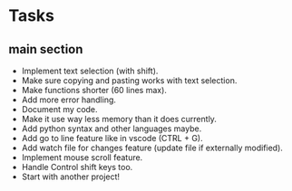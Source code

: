 # Tasks

## main section

- Implement text selection (with shift).
- Make sure copying and pasting works with text selection.
- Make functions shorter (60 lines max).
- Add more error handling.
- Document my code.
- Make it use way less memory than it does currently.
- Add python syntax and other languages maybe.
- Add go to line feature like in vscode (CTRL + G).
- Add watch file for changes feature (update file if externally modified).
- Implement mouse scroll feature.
- Handle Control shift keys too.
- Start with another project!
